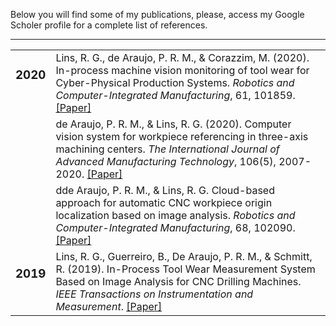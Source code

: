 Below you will find some of my publications, please, access my Google Scholer profile for a complete list of references.
* * * 

<div class="profile-table">
  <table class="center">
    <!-- Início de ano -->
    <tr valign=TOP>
      <td>
        <h3>2020</h3>
      </td>
      <td>
        Lins, R. G., de Araujo, P. R. M., & Corazzim, M. (2020). In-process machine vision monitoring of tool wear for Cyber-Physical Production Systems. 
        <em>Robotics and Computer-Integrated Manufacturing</em>, 61, 101859. <a href="https://doi.org/10.1016/j.rcim.2019.101859" target="_blank">[Paper]</a>
      </td>
    </tr>
    <tr valign=TOP>
      <td>
      </td>
      <td>
        de Araujo, P. R. M., & Lins, R. G. (2020). Computer vision system for workpiece referencing in three-axis machining centers. <em>The International Journal of Advanced Manufacturing Technology</em>, 106(5), 2007-2020. <a href="https://doi.org/10.1007/s00170-019-04626-w" target="_blank">[Paper]</a>
      </td>
    </tr>
    <tr valign=TOP>
      <td>
      </td>
      <td>
        dde Araujo, P. R. M., & Lins, R. G. Cloud-based approach for automatic CNC workpiece origin localization based on image analysis. <em>Robotics and Computer-Integrated Manufacturing</em>, 68, 102090. <a href="https://doi.org/10.1016/j.rcim.2020.102090" target="_blank">[Paper]</a>
      </td>
    </tr>
    <!-- Fim de ano -->
    <!-- Papers no mesmo ano -->
    <tr valign=TOP>
      <td>
        <h3>2019</h3>
      </td>
      <td>
        Lins, R. G., Guerreiro, B., De Araujo, P. R. M., & Schmitt, R. (2019). In-Process Tool Wear Measurement System Based on Image Analysis for CNC Drilling Machines. <em>IEEE Transactions on Instrumentation and Measurement</em>. <a href="https://doi.org/10.1109/TIM.2019.2961572" target="_blank">[Paper]</a>
      </td>
    </tr>
  </table>
</div>
